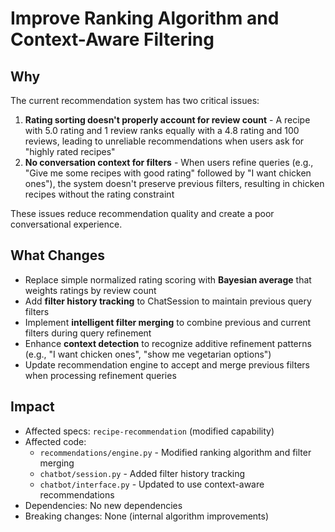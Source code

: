 # Improve Ranking Algorithm and Context-Aware Filtering

## Why
The current recommendation system has two critical issues:
1. **Rating sorting doesn't properly account for review count** - A recipe with 5.0 rating and 1 review ranks equally with a 4.8 rating and 100 reviews, leading to unreliable recommendations when users ask for "highly rated recipes"
2. **No conversation context for filters** - When users refine queries (e.g., "Give me some recipes with good rating" followed by "I want chicken ones"), the system doesn't preserve previous filters, resulting in chicken recipes without the rating constraint

These issues reduce recommendation quality and create a poor conversational experience.

## What Changes
- Replace simple normalized rating scoring with **Bayesian average** that weights ratings by review count
- Add **filter history tracking** to ChatSession to maintain previous query filters
- Implement **intelligent filter merging** to combine previous and current filters during query refinement
- Enhance **context detection** to recognize additive refinement patterns (e.g., "I want chicken ones", "show me vegetarian options")
- Update recommendation engine to accept and merge previous filters when processing refinement queries

## Impact
- Affected specs: `recipe-recommendation` (modified capability)
- Affected code:
  - `recommendations/engine.py` - Modified ranking algorithm and filter merging
  - `chatbot/session.py` - Added filter history tracking
  - `chatbot/interface.py` - Updated to use context-aware recommendations
- Dependencies: No new dependencies
- Breaking changes: None (internal algorithm improvements)
